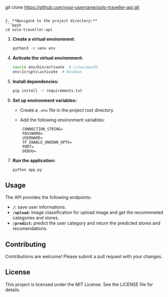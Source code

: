 git clone https://github.com/your-username/solo-traveller-api.git

````

2. **Navigate to the project directory:**
```bash
cd solo-traveller-api
````

3. **Create a virtual environment:**

   ```bash
   python3 -m venv env
   ```

4. **Activate the virtual environment:**

   ```bash
   source env/bin/activate  # Linux/macOS
   env\Scripts\activate  # Windows
   ```

5. **Install dependencies:**

   ```bash
   pip install -r requirements.txt
   ```

6. **Set up environment variables:**

   - Create a `.env` file in the project root directory.
   - Add the following environment variables:

     ```
      CONNECTION_STRING=
      PASSWORD=
      USERNAME=
      TF_ENABLE_ONEDNN_OPTS=
      PORT=
      DEBUG=

     ```

7. **Run the application:**
   ```bash
   python app.py
   ```

## Usage

The API provides the following endpoints:

- **`/`:** save user informations.
- **`/upload`:** image classification for upload image and get the recommneted categories and stores.
- **`/predict`:** predict the user category and return the predicted stores and recomendations.

## Contributing

Contributions are welcome! Please submit a pull request with your changes.

## License

This project is licensed under the MIT License. See the LICENSE file for details.
